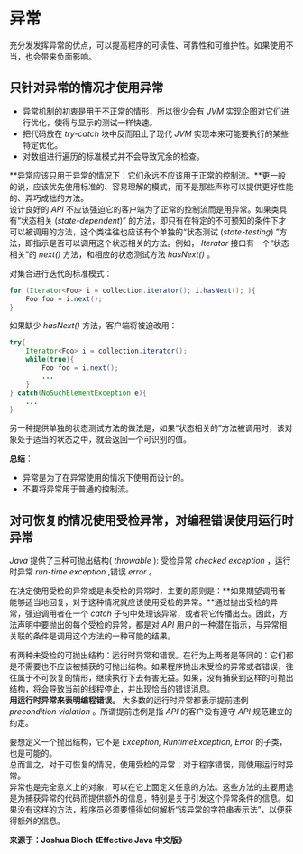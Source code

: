 # 异常 #
  
充分发发挥异常的优点，可以提高程序的可读性、可靠性和可维护性。如果使用不当，也会带来负面影响。  
  
## 只针对异常的情况才使用异常 ##
  
* 异常机制的初衷是用于不正常的情形，所以很少会有 *JVM* 实现企图对它们进行优化，使得与显示的测试一样快速。  
* 把代码放在 *try-catch* 块中反而阻止了现代 *JVM* 实现本来可能要执行的某些特定优化。  
* 对数组进行遍历的标准模式并不会导致冗余的检查。  

  
**异常应该只用于异常的情况下：它们永远不应该用于正常的控制流。**更一般的说，应该优先使用标准的、容易理解的模式，而不是那些声称可以提供更好性能的、弄巧成拙的方法。  
设计良好的 *API* 不应该强迫它的客户端为了正常的控制流而是用异常。如果类具有“状态相关 (*state-dependent*)” 的方法，即只有在特定的不可预知的条件下才可以被调用的方法，这个类往往也应该有个单独的“状态测试 (*state-testing*) ”方法，即指示是否可以调用这个状态相关的方法。例如， *Iterator* 接口有一个“状态相关”的 *next()* 方法，和相应的状态测试方法 *hasNext()* 。  
  
对集合进行迭代的标准模式：  
```Java
for (Iterator<Foo> i = collection.iterator(); i.hasNext(); ){  
	Foo foo = i.next();
}  
```  
  
如果缺少 *hasNext()* 方法，客户端将被迫改用：   
```Java
try{
	Iterator<Foo> i = collection.iterator();
	while(true){
		Foo foo = i.next();
		...
	}
} catch(NoSuchElementException e){
	...
}
```  
  
另一种提供单独的状态测试方法的做法是，如果“状态相关的”方法被调用时，该对象处于适当的状态之中，就会返回一个可识别的值。  
  
**总结**：  
* 异常是为了在异常使用的情况下使用而设计的。  
* 不要将异常用于普通的控制流。  

## 对可恢复的情况使用受检异常，对编程错误使用运行时异常 ##
  
*Java* 提供了三种可抛出结构( *throwable* ): 受检异常 *checked exception* ，运行时异常 *run-time exception* ,错误 *error* 。  
  
在决定使用受检的异常或是未受检的异常时，主要的原则是：**如果期望调用者能够适当地回复，对于这种情况就应该使用受检的异常。**通过抛出受检的异常，强迫调用者在一个 *catch* 子句中处理该异常，或者将它传播出去。因此，方法声明中要抛出的每个受检的异常，都是对 *API* 用户的一种潜在指示，与异常相关联的条件是调用这个方法的一种可能的结果。  
  
有两种未受检的可抛出结构：运行时异常和错误。在行为上两者是等同的：它们都是不需要也不应该被捕获的可抛出结构。如果程序抛出未受检的异常或者错误，往往属于不可恢复的情形，继续执行下去有害无益。如果，没有捕获到这样的可抛出结构，将会导致当前的线程停止，并出现恰当的错误消息。  
**用运行时异常来表明编程错误。** 大多数的运行时异常都表示提前违例 *precondition violation* 。所谓提前违例是指 *API* 的客户没有遵守 *API* 规范建立的约定。  
  
要想定义一个抛出结构，它不是 *Exception, RuntimeException, Error* 的子类，也是可能的。  
总而言之，对于可恢复的情况，使用受检的异常；对于程序错误，则使用运行时异常。  
异常也是完全意义上的对象，可以在它上面定义任意的方法。这些方法的主要用途是为捕获异常的代码而提供额外的信息，特别是关于引发这个异常条件的信息。如果没有这样的方法，程序员必须要懂得如何解析“该异常的字符串表示法”，以便获得额外的信息。  
  


**来源于：Joshua Bloch 《Effective Java 中文版》**    